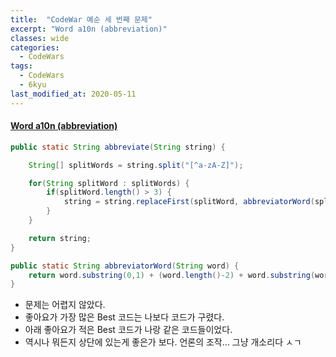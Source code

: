 ```yaml
---
title:  "CodeWar 예순 세 번째 문제"
excerpt: "Word a10n (abbreviation)"
classes: wide
categories:
  - CodeWars
tags:
  - CodeWars
  - 6kyu
last_modified_at: 2020-05-11
---
```


#### [Word a10n (abbreviation)](https://www.codewars.com/kata/5375f921003bf62192000746)

```java
public static String abbreviate(String string) {

    String[] splitWords = string.split("[^a-zA-Z]");

    for(String splitWord : splitWords) {
        if(splitWord.length() > 3) {
            string = string.replaceFirst(splitWord, abbreviatorWord(splitWord));
        }
    }

    return string;
}

public static String abbreviatorWord(String word) {
    return word.substring(0,1) + (word.length()-2) + word.substring(word.length()-1);
}
```

* 문제는 어렵지 않았다.
* 좋아요가 가장 많은 Best 코드는 나보다 코드가 구렸다. 
* 아래 좋아요가 적은 Best 코드가 나랑 같은 코드들이었다.
* 역시나 뭐든지 상단에 있는게 좋은가 보다. 언론의 조작... 그냥 개소리다 ㅅㄱ

